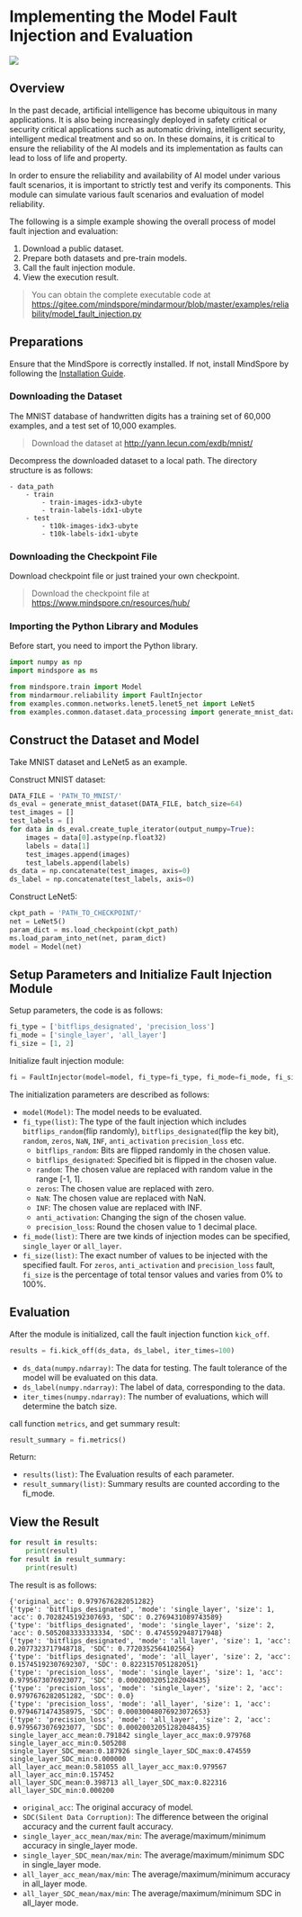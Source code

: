 # Implementing the Model Fault Injection and Evaluation

<a href="https://gitee.com/mindspore/docs/blob/r2.0/docs/mindarmour/docs/source_en/fault_injection.md" target="_blank"><img src="https://mindspore-website.obs.cn-north-4.myhuaweicloud.com/website-images/r2.0/resource/_static/logo_source_en.png"></a>

## Overview

In the past decade, artificial intelligence has become ubiquitous in many applications.
It is also being increasingly deployed in safety critical or security critical applications
such as automatic driving, intelligent security, intelligent medical treatment and so on.
In these domains, it is critical to ensure the reliability of the AI models and its
implementation as faults can lead to loss of life and property.

In order to ensure the reliability and availability of AI model under various fault scenarios,
it is important to strictly test and verify its components.
This module can simulate various fault scenarios and evaluation of model reliability.

The following is a simple example showing the overall process of model fault injection and evaluation:

1. Download a public dataset.
2. Prepare both datasets and pre-train models.
3. Call the fault injection module.
4. View the execution result.

> You can obtain the complete executable code at <https://gitee.com/mindspore/mindarmour/blob/master/examples/reliability/model_fault_injection.py>

## Preparations

Ensure that the MindSpore is correctly installed. If not, install MindSpore by following the [Installation Guide](https://www.mindspore.cn/install/en).

### Downloading the Dataset

The MNIST database of handwritten digits has a training set of 60,000 examples, and a test set of 10,000 examples.
> Download the dataset at <http://yann.lecun.com/exdb/mnist/>

Decompress the downloaded dataset to a local path. The directory structure is as follows:

```text
- data_path
    - train
        - train-images-idx3-ubyte
        - train-labels-idx1-ubyte
    - test
        - t10k-images-idx3-ubyte
        - t10k-labels-idx1-ubyte
```

### Downloading the Checkpoint File

Download checkpoint file or just trained your own checkpoint.
> Download the checkpoint file at <https://www.mindspore.cn/resources/hub/>

### Importing the Python Library and Modules

Before start, you need to import the Python library.

```python
import numpy as np
import mindspore as ms

from mindspore.train import Model
from mindarmour.reliability import FaultInjector
from examples.common.networks.lenet5.lenet5_net import LeNet5
from examples.common.dataset.data_processing import generate_mnist_dataset
```

## Construct the Dataset and Model

Take MNIST dataset and LeNet5 as an example.

Construct MNIST dataset:

```python
DATA_FILE = 'PATH_TO_MNIST/'
ds_eval = generate_mnist_dataset(DATA_FILE, batch_size=64)
test_images = []
test_labels = []
for data in ds_eval.create_tuple_iterator(output_numpy=True):
    images = data[0].astype(np.float32)
    labels = data[1]
    test_images.append(images)
    test_labels.append(labels)
ds_data = np.concatenate(test_images, axis=0)
ds_label = np.concatenate(test_labels, axis=0)
```

Construct LeNet5:

```python
ckpt_path = 'PATH_TO_CHECKPOINT/'
net = LeNet5()
param_dict = ms.load_checkpoint(ckpt_path)
ms.load_param_into_net(net, param_dict)
model = Model(net)
```

## Setup Parameters and Initialize Fault Injection Module

Setup parameters, the code is as follows:

```python
fi_type = ['bitflips_designated', 'precision_loss']
fi_mode = ['single_layer', 'all_layer']
fi_size = [1, 2]
```

Initialize fault injection module:

```python
fi = FaultInjector(model=model, fi_type=fi_type, fi_mode=fi_mode, fi_size=fi_size)
```

The initialization parameters are described as follows:

- `model(Model)`: The model needs to be evaluated.
- `fi_type(list)`: The type of the fault injection which includes `bitflips_random`(flip randomly),
            `bitflips_designated`(flip the key bit), `random`, `zeros`, `NaN`, `INF`, `anti_activation` `precision_loss` etc.
    - `bitflips_random`: Bits are flipped randomly in the chosen value.
    - `bitflips_designated`: Specified bit is flipped in the chosen value.
    - `random`: The chosen value are replaced with random value in the range [-1, 1].
    - `zeros`: The chosen value are replaced with zero.
    - `NaN`: The chosen value are replaced with NaN.
    - `INF`: The chosen value are replaced with INF.
    - `anti_activation`: Changing the sign of the chosen value.
    - `precision_loss`: Round the chosen value to 1 decimal place.
- `fi_mode(list)`: There are twe kinds of injection modes can be specified, `single_layer` or `all_layer`.
- `fi_size(list)`: The exact number of values to be injected with the specified fault. For `zeros`, `anti_activation` and `precision_loss` fault, `fi_size` is the percentage of total tensor values and varies from 0% to 100%.

## Evaluation

After the module is initialized, call the fault injection function `kick_off`.

```python
results = fi.kick_off(ds_data, ds_label, iter_times=100)
```

- `ds_data(numpy.ndarray)`: The data for testing. The fault tolerance of the model will be evaluated on this data.
- `ds_label(numpy.ndarray)`: The label of data, corresponding to the data.
- `iter_times(numpy.ndarray)`: The number of evaluations, which will determine the batch size.

call function `metrics`, and get summary result:

```python
result_summary = fi.metrics()
```

Return:

- `results(list)`: The Evaluation results of each parameter.
- `result_summary(list)`: Summary results are counted according to the fi_mode.

## View the Result

```python
for result in results:
    print(result)
for result in result_summary:
    print(result)
```

The result is as follows:

```text
{'original_acc': 0.9797676282051282}
{'type': 'bitflips_designated', 'mode': 'single_layer', 'size': 1, 'acc': 0.7028245192307693, 'SDC': 0.2769431089743589}
{'type': 'bitflips_designated', 'mode': 'single_layer', 'size': 2, 'acc': 0.5052083333333334, 'SDC': 0.4745592948717948}
{'type': 'bitflips_designated', 'mode': 'all_layer', 'size': 1, 'acc': 0.2077323717948718, 'SDC': 0.7720352564102564}
{'type': 'bitflips_designated', 'mode': 'all_layer', 'size': 2, 'acc': 0.15745192307692307, 'SDC': 0.8223157051282051}
{'type': 'precision_loss', 'mode': 'single_layer', 'size': 1, 'acc': 0.9795673076923077, 'SDC': 0.00020032051282048435}
{'type': 'precision_loss', 'mode': 'single_layer', 'size': 2, 'acc': 0.9797676282051282, 'SDC': 0.0}
{'type': 'precision_loss', 'mode': 'all_layer', 'size': 1, 'acc': 0.9794671474358975, 'SDC': 0.00030048076923072653}
{'type': 'precision_loss', 'mode': 'all_layer', 'size': 2, 'acc': 0.9795673076923077, 'SDC': 0.00020032051282048435}
single_layer_acc_mean:0.791842 single_layer_acc_max:0.979768 single_layer_acc_min:0.505208
single_layer_SDC_mean:0.187926 single_layer_SDC_max:0.474559 single_layer_SDC_min:0.000000
all_layer_acc_mean:0.581055 all_layer_acc_max:0.979567 all_layer_acc_min:0.157452
all_layer_SDC_mean:0.398713 all_layer_SDC_max:0.822316 all_layer_SDC_min:0.000200
```

- `original_acc`: The original accuracy of model.
- `SDC(Silent Data Corruption)`: The difference between the original accuracy and the current fault accuracy.
- `single_layer_acc_mean/max/min`: The average/maximum/minimum accuracy in single_layer mode.
- `single_layer_SDC_mean/max/min`: The average/maximum/minimum SDC in single_layer mode.
- `all_layer_acc_mean/max/min`: The average/maximum/minimum accuracy in all_layer mode.
- `all_layer_SDC_mean/max/min`: The average/maximum/minimum SDC in all_layer mode.